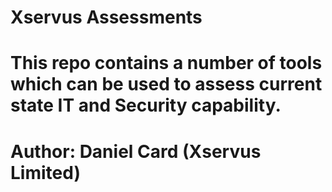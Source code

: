 # Xservus Assessments
# This repo contains a number of tools which can be used to assess current state IT and Security capability.
# Author: Daniel Card (Xservus Limited)
